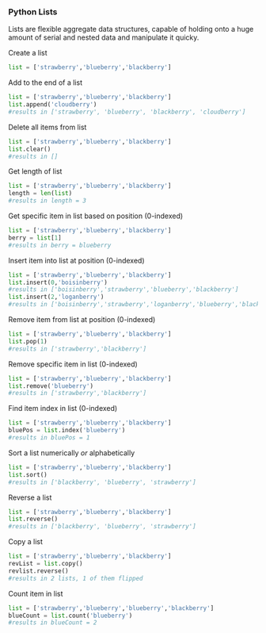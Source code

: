 ### Python Lists

Lists are flexible aggregate data structures, capable of holding onto a huge amount of serial and nested data and manipulate it quicky.

Create a list
```python
list = ['strawberry','blueberry','blackberry']
```

Add to the end of a list
```python
list = ['strawberry','blueberry','blackberry']
list.append('cloudberry')
#results in ['strawberry', 'blueberry', 'blackberry', 'cloudberry']
```

Delete all items from list
```python
list = ['strawberry','blueberry','blackberry']
list.clear()
#results in []
```

Get length of list
```python
list = ['strawberry','blueberry','blackberry']
length = len(list)
#results in length = 3
```

Get specific item in list based on position (0-indexed)
```python
list = ['strawberry','blueberry','blackberry']
berry = list[1]
#results in berry = blueberry
```

Insert item into list at position (0-indexed)
```python
list = ['strawberry','blueberry','blackberry']
list.insert(0,'boisinberry')
#results in ['boisinberry','strawberry','blueberry','blackberry']
list.insert(2,'loganberry')
#results in ['boisinberry','strawberry','loganberry','blueberry','blackberry']
```

Remove item from list at position (0-indexed)
```python
list = ['strawberry','blueberry','blackberry']
list.pop(1)
#results in ['strawberry','blackberry']
```

Remove specific item in list (0-indexed)
```python
list = ['strawberry','blueberry','blackberry']
list.remove('blueberry')
#results in ['strawberry','blackberry']
```

Find item index in list (0-indexed)
```python
list = ['strawberry','blueberry','blackberry']
bluePos = list.index('blueberry')
#results in bluePos = 1
```

Sort a list numerically *or* alphabetically
```python
list = ['strawberry','blueberry','blackberry']
list.sort()
#results in ['blackberry', 'blueberry', 'strawberry']
```

Reverse a list
```python
list = ['strawberry','blueberry','blackberry']
list.reverse()
#results in ['blackberry', 'blueberry', 'strawberry']
```

Copy a list
```python
list = ['strawberry','blueberry','blackberry']
revList = list.copy()
revlist.reverse()
#results in 2 lists, 1 of them flipped
```

Count item in list
```python
list = ['strawberry','blueberry','blueberry','blackberry']
blueCount = list.count('blueberry')
#results in blueCount = 2
```
